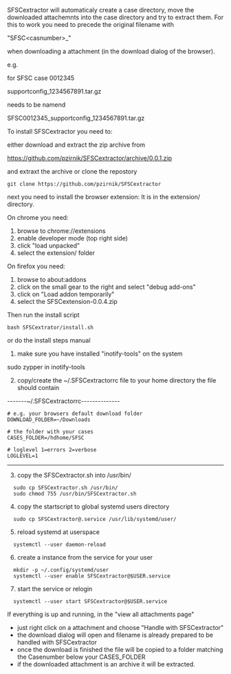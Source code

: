 SFSCextractor will automaticaly create a case directory,
move the downloaded attachemnts into the case directory and try to
extract them. 
For this to work you need to precede the original filename with 

  "SFSC\<casnumber\>_" 

when downloading a attachment (in the download dialog of the browser).

e.g.

for SFSC case 0012345

  supportconfig_1234567891.tar.gz 

needs to be namend

  SFSC0012345_supportconfig_1234567891.tar.gz


To install SFSCextractor you need to:

either download and extract the zip archive from

   https://github.com/pzirnik/SFSCextractor/archive/0.0.1.zip

and extraxt the archive or clone the repostory

```
git clone https://github.com/pzirnik/SFSCextractor
```

next you need to install the browser extension:
It is in the extension/ directory. 

On chrome you need:

1. browse to chrome://extensions
2. enable developer mode (top right side)
3. click "load unpacked"
4. select the extension/ folder

On firefox you need:

1. browse to about:addons
2. click on the small gear to the right and select "debug add-ons"
3. click on "Load addon temporarily"
4. select the SFSCextension-0.0.4.zip


Then run the install script

```
bash SFSCextrator/install.sh
```

or do the install steps manual

1. make sure you have installed "inotify-tools" on the system

  sudo zypper in inotify-tools

2. copy/create the ~/.SFSCextractorrc file to your home directory
   the file should contain

-------~/.SFSCextractorrc--------------
```# the folder where you download the SFSC attachments
# e.g. your browsers default download folder
DOWNLOAD_FOLDER=~/Downloads

# the folder with your cases
CASES_FOLDER=/hdhome/SFSC 

# loglevel 1=errors 2=verbose
LOGLEVEL=1
```
---------------------------------------

3. copy the SFSCextractor.sh into /usr/bin/ 

```
  sudo cp SFSCextractor.sh /usr/bin/
  sudo chmod 755 /usr/bin/SFSCextractor.sh
```

4. copy the startscript to global systemd users directory

```
  sudo cp SFSCextractor@.service /usr/lib/systemd/user/
```

5. reload systemd at userspace

```
  systemctl --user daemon-reload
```

6. create a instance from the service for your user

```
  mkdir -p ~/.config/systemd/user
  systemctl --user enable SFSCextractor@$USER.service
```

7. start the service or relogin

```
  systemctl --user start SFSCextractor@$USER.service
```

If everything is up and running, in the "view all attachments page"

- just right click on a attachment and choose "Handle with SFSCextractor"
- the download dialog will open and filename is already prepared to be handled with SFSCextractor
- once the download is finished the file will be copied to a folder matching the Casenumber below your CASES_FOLDER
- if the downloaded attachment is an archive it will be extracted.

